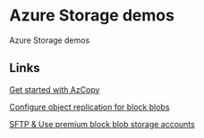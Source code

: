 # Azure Storage demos

Azure Storage demos

## Links

[Get started with AzCopy](https://learn.microsoft.com/en-us/azure/storage/common/storage-use-azcopy-v10)

[Configure object replication for block blobs](https://learn.microsoft.com/en-us/azure/storage/blobs/object-replication-configure?tabs=portal)

[SFTP & Use premium block blob storage accounts](https://learn.microsoft.com/en-us/azure/storage/blobs/secure-file-transfer-protocol-performance#use-premium-block-blob-storage-accounts)